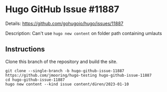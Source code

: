 # Hugo GitHub Issue #11887

Details: <https://github.com/gohugoio/hugo/issues/11887>

Description: Can't use `hugo new content` on folder path containing umlauts

## Instructions

Clone this branch of the repository and build the site.

```text
git clone --single-branch -b hugo-github-issue-11887 https://github.com/jmooring/hugo-testing hugo-github-issue-11887
cd hugo-github-issue-11887
hugo new content --kind issue content/düren/2023-01-10
```
